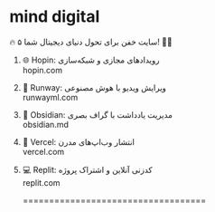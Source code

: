 # mind digital

🔥 ۵ سایت خفن برای تحول دنیای دیجیتال شما! 🚀😎

1. 🌐 Hopin: 
رویدادهای مجازی و شبکه‌سازی  
   hopin.com  
2. 🎥 Runway: 
ویرایش ویدیو با هوش مصنوعی  
   runwayml.com  
3. 📝 Obsidian: 
مدیریت یادداشت با گراف بصری  
   obsidian.md  
4. 🚀 Vercel: 
انتشار وب‌اپ‌های مدرن  
   vercel.com  
5. 💻 Replit: 
کدزنی آنلاین و اشتراک پروژه  
   replit.com

   ===================================

